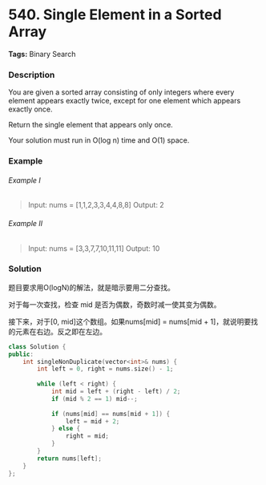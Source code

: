# 540. Single Element in a Sorted Array

**Tags:** Binary Search

### Description

You are given a sorted array consisting of only integers where every element appears exactly twice, except for one element which appears exactly once.

Return the single element that appears only once.

Your solution must run in O(log n) time and O(1) space.

### Example 

###### Example I

> Input: nums = [1,1,2,3,3,4,4,8,8]
> Output: 2

###### Example II

> Input: nums = [3,3,7,7,10,11,11]
> Output: 10

### Solution

题目要求用O(logN)的解法，就是暗示要用二分查找。

对于每一次查找，检查 mid 是否为偶数，奇数时减一使其变为偶数。

接下来，对于[0, mid]这个数组。如果nums[mid] = nums[mid + 1]，就说明要找的元素在右边。反之即在左边。

```c++
class Solution {
public:
    int singleNonDuplicate(vector<int>& nums) {
        int left = 0, right = nums.size() - 1;
        
        while (left < right) {
            int mid = left + (right - left) / 2;
            if (mid % 2 == 1) mid--;
            
            if (nums[mid] == nums[mid + 1]) {
                left = mid + 2;
            } else {
                right = mid;
            }
        }
        return nums[left];
    }
};
```
